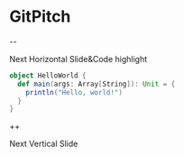 # GitPitch

--

Next Horizontal Slide&Code highlight

```scala
object HelloWorld {
  def main(args: Array[String]): Unit = {
    println("Hello, world!")
  }
}
```

++

Next Vertical Slide
